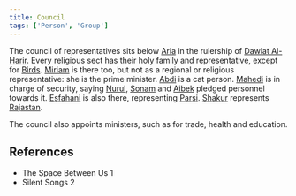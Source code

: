 ```yaml
---
title: Council
tags: ['Person', 'Group']
---
```

The council of representatives sits below [Aria](wiki/aria.md) in the rulership of [Dawlat Al-Harir](wiki/Dawlat%20al-harir.md). Every religious sect has their holy family and representative, except for [Birds](wiki/Bird).
[Miriam](wiki/miriam.md) is there too, but not as a regional or religious representative: she is the prime minister.
[Abdi](wiki/abdi.md) is a cat person.
[Mahedi](wiki/Mahedi) is in charge of security, saying [Nurul](wiki/Nurul), [Sonam](wiki/Sonam) and [Aibek](wiki/Aibek) pledged personnel towards it.
[Esfahani](wiki/esfahani.md) is also there, representing [Parsi](wiki/parsi.md).
[Shakur](wiki/shakur.md) represents [Rajastan](wiki/rajastan.md).

The council also appoints ministers, such as for trade, health and education.

## References
- The Space Between Us 1
- Silent Songs 2
